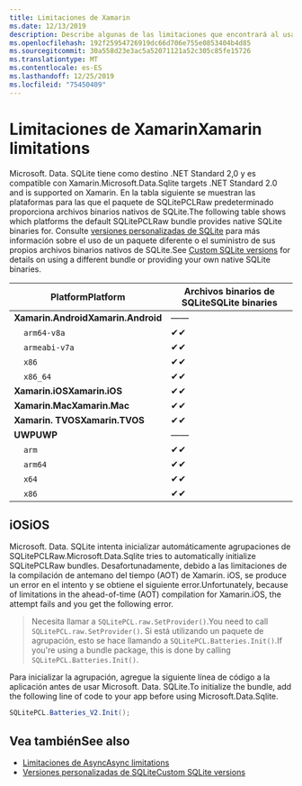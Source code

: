 ```yaml
---
title: Limitaciones de Xamarin
ms.date: 12/13/2019
description: Describe algunas de las limitaciones que encontrará al usar Xamarin.
ms.openlocfilehash: 192f25954726919dc66d706e755e0853404b4d85
ms.sourcegitcommit: 30a558d23e3ac5a52071121a52c305c85fe15726
ms.translationtype: MT
ms.contentlocale: es-ES
ms.lasthandoff: 12/25/2019
ms.locfileid: "75450409"
---
```

# <a name="xamarin-limitations"></a><span data-ttu-id="9e1e5-103">Limitaciones de Xamarin</span><span class="sxs-lookup"><span data-stu-id="9e1e5-103">Xamarin limitations</span></span>

<span data-ttu-id="9e1e5-104">Microsoft. Data. SQLite tiene como destino .NET Standard 2,0 y es compatible con Xamarin.</span><span class="sxs-lookup"><span data-stu-id="9e1e5-104">Microsoft.Data.Sqlite targets .NET Standard 2.0 and is supported on Xamarin.</span></span> <span data-ttu-id="9e1e5-105">En la tabla siguiente se muestran las plataformas para las que el paquete de SQLitePCLRaw predeterminado proporciona archivos binarios nativos de SQLite.</span><span class="sxs-lookup"><span data-stu-id="9e1e5-105">The following table shows which platforms the default SQLitePCLRaw bundle provides native SQLite binaries for.</span></span> <span data-ttu-id="9e1e5-106">Consulte [versiones personalizadas de SQLite](custom-versions.md) para más información sobre el uso de un paquete diferente o el suministro de sus propios archivos binarios nativos de SQLite.</span><span class="sxs-lookup"><span data-stu-id="9e1e5-106">See [Custom SQLite versions](custom-versions.md) for details on using a different bundle or providing your own native SQLite binaries.</span></span>

| <span data-ttu-id="9e1e5-107">Platform</span><span class="sxs-lookup"><span data-stu-id="9e1e5-107">Platform</span></span> | <span data-ttu-id="9e1e5-108">Archivos binarios de SQLite</span><span class="sxs-lookup"><span data-stu-id="9e1e5-108">SQLite binaries</span></span> |
| --- | --- |
| <span data-ttu-id="9e1e5-109">**Xamarin.Android**</span><span class="sxs-lookup"><span data-stu-id="9e1e5-109">**Xamarin.Android**</span></span> | <span data-ttu-id="9e1e5-110">—</span><span class="sxs-lookup"><span data-stu-id="9e1e5-110">—</span></span> |
| &nbsp;&nbsp;&nbsp;&nbsp;`arm64-v8a` | <span data-ttu-id="9e1e5-111">✔</span><span class="sxs-lookup"><span data-stu-id="9e1e5-111">✔</span></span> |
| &nbsp;&nbsp;&nbsp;&nbsp;`armeabi-v7a` | <span data-ttu-id="9e1e5-112">✔</span><span class="sxs-lookup"><span data-stu-id="9e1e5-112">✔</span></span> |
| &nbsp;&nbsp;&nbsp;&nbsp;`x86` | <span data-ttu-id="9e1e5-113">✔</span><span class="sxs-lookup"><span data-stu-id="9e1e5-113">✔</span></span> |
| &nbsp;&nbsp;&nbsp;&nbsp;`x86_64` | <span data-ttu-id="9e1e5-114">✔</span><span class="sxs-lookup"><span data-stu-id="9e1e5-114">✔</span></span> |
| <span data-ttu-id="9e1e5-115">**Xamarin.iOS**</span><span class="sxs-lookup"><span data-stu-id="9e1e5-115">**Xamarin.iOS**</span></span> | <span data-ttu-id="9e1e5-116">✔</span><span class="sxs-lookup"><span data-stu-id="9e1e5-116">✔</span></span> |
| <span data-ttu-id="9e1e5-117">**Xamarin.Mac**</span><span class="sxs-lookup"><span data-stu-id="9e1e5-117">**Xamarin.Mac**</span></span> | <span data-ttu-id="9e1e5-118">✔</span><span class="sxs-lookup"><span data-stu-id="9e1e5-118">✔</span></span> |
| <span data-ttu-id="9e1e5-119">**Xamarin. TVOS**</span><span class="sxs-lookup"><span data-stu-id="9e1e5-119">**Xamarin.TVOS**</span></span> | <span data-ttu-id="9e1e5-120">✔</span><span class="sxs-lookup"><span data-stu-id="9e1e5-120">✔</span></span> |
| <span data-ttu-id="9e1e5-121">**UWP**</span><span class="sxs-lookup"><span data-stu-id="9e1e5-121">**UWP**</span></span> | <span data-ttu-id="9e1e5-122">—</span><span class="sxs-lookup"><span data-stu-id="9e1e5-122">—</span></span> |
| &nbsp;&nbsp;&nbsp;&nbsp;`arm` | <span data-ttu-id="9e1e5-123">✔</span><span class="sxs-lookup"><span data-stu-id="9e1e5-123">✔</span></span> |
| &nbsp;&nbsp;&nbsp;&nbsp;`arm64` | <span data-ttu-id="9e1e5-124">✔</span><span class="sxs-lookup"><span data-stu-id="9e1e5-124">✔</span></span> |
| &nbsp;&nbsp;&nbsp;&nbsp;`x64` | <span data-ttu-id="9e1e5-125">✔</span><span class="sxs-lookup"><span data-stu-id="9e1e5-125">✔</span></span> |
| &nbsp;&nbsp;&nbsp;&nbsp;`x86` | <span data-ttu-id="9e1e5-126">✔</span><span class="sxs-lookup"><span data-stu-id="9e1e5-126">✔</span></span> |

## <a name="ios"></a><span data-ttu-id="9e1e5-127">iOS</span><span class="sxs-lookup"><span data-stu-id="9e1e5-127">iOS</span></span>

<span data-ttu-id="9e1e5-128">Microsoft. Data. SQLite intenta inicializar automáticamente agrupaciones de SQLitePCLRaw.</span><span class="sxs-lookup"><span data-stu-id="9e1e5-128">Microsoft.Data.Sqlite tries to automatically initialize SQLitePCLRaw bundles.</span></span> <span data-ttu-id="9e1e5-129">Desafortunadamente, debido a las limitaciones de la compilación de antemano del tiempo (AOT) de Xamarin. iOS, se produce un error en el intento y se obtiene el siguiente error.</span><span class="sxs-lookup"><span data-stu-id="9e1e5-129">Unfortunately, because of limitations in the ahead-of-time (AOT) compilation for Xamarin.iOS, the attempt fails and you get the following error.</span></span>

> <span data-ttu-id="9e1e5-130">Necesita llamar a `SQLitePCL.raw.SetProvider()`.</span><span class="sxs-lookup"><span data-stu-id="9e1e5-130">You need to call `SQLitePCL.raw.SetProvider()`.</span></span> <span data-ttu-id="9e1e5-131">Si está utilizando un paquete de agrupación, esto se hace llamando a `SQLitePCL.Batteries.Init()`.</span><span class="sxs-lookup"><span data-stu-id="9e1e5-131">If you're using a bundle package, this is done by calling `SQLitePCL.Batteries.Init()`.</span></span>

<span data-ttu-id="9e1e5-132">Para inicializar la agrupación, agregue la siguiente línea de código a la aplicación antes de usar Microsoft. Data. SQLite.</span><span class="sxs-lookup"><span data-stu-id="9e1e5-132">To initialize the bundle, add the following line of code to your app before using Microsoft.Data.Sqlite.</span></span>

```csharp
SQLitePCL.Batteries_V2.Init();
```

## <a name="see-also"></a><span data-ttu-id="9e1e5-133">Vea también</span><span class="sxs-lookup"><span data-stu-id="9e1e5-133">See also</span></span>

* [<span data-ttu-id="9e1e5-134">Limitaciones de Async</span><span class="sxs-lookup"><span data-stu-id="9e1e5-134">Async limitations</span></span>](async.md)
* [<span data-ttu-id="9e1e5-135">Versiones personalizadas de SQLite</span><span class="sxs-lookup"><span data-stu-id="9e1e5-135">Custom SQLite versions</span></span>](custom-versions.md)
